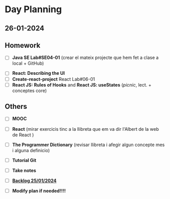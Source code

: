 # Day Planning

## 26-01-2024

## Homework

+ [ ] **Java SE Lab#SE04-01** (crear el mateix projecte que hem fet a clase a local + GitHub)
- [ ] **React: Describing the UI**
- [ ] **Create-react-project** React Lab#06-01
- [ ] **React JS: Rules of Hooks** and **React JS: useStates** (*picnic*, lect. + conceptes core)

## Others

+ [ ] **MOOC**

+ [ ] **React** (mirar exercicis tinc a la llibreta que em va dir l'Albert de la web de React )

+ [ ] **The Programmer Dictionary** (revisar llibreta i afegir algun concepte mes i alguna definicio)
- [ ] **Tutorial Git**

- [ ] **Take notes**

- [ ] **<u>Backlog 25/01/2024</u>**

- [ ] **Modify plan if needed!!!!** 
